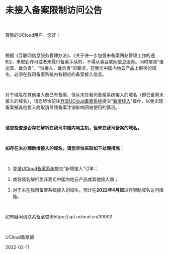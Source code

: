 # 未接入备案限制访问公告

<br/>

尊敬的UCloud用户，您好！

 <br/>

根据《互联网信息服务管理办法》、《关于进一步加强未备案网站管理工作的通知》，未取到许可或者未履行备案手续的，不得从事互联网信息服务。同时按照“谁运营、谁负责”，“谁接入、谁负责”的要求，在我司中国内地云产品上解析的域名，必须在我司备案系统内有相应的备案接入信息。

 <br/>

对于域名在其他接入商已有备案，但从未在我司备案系统接入的域名（即已备案未接入的域名），请您尽快前往[登录UCloud备案系统](https://console.ucloud.cn/icp/)提交“[新增接入](https://docs.ucloud.cn/beian1/guidance/guidance9)”操作，以免出现备案被其他接入商取消导致备案注销影响网站使用的情况。

 <br/>

**请您检查是否存在解析在我司中国内地主机，但未在我司备案的域名。**

 <br/>

**如存在未办理新增接入的域名，请您尽快采取如下处理措施：** 

 <br/>

1. [登录UCloud备案系统](https://console.ucloud.cn/icp)提交“新增接入”订单；

2. 或将域名解析至非我司中国内地云产品或其他接入商；

3. 对于未在我司备案系统接入的域名，预计在**2022年4月起**进行限制域名访问措施。

 <br/>

如有疑问请联系备案咨询https://spt.ucloud.cn/30002

<br/>

UCloud备案部

2022-02-11